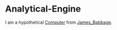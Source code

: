 # Analytical-Engine

I am a hypothetical [Computer](20000003.md) from [James_Babbage](70000054.md).
